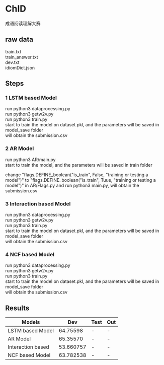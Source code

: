 # ChID
成语阅读理解大赛

## raw data 
train.txt<br/>
train_answer.txt<br/>
dev.txt<br/>
idiomDict.json<br/>

## Steps

### 1 LSTM based Model<br/>
run python3 dataprocessing.py<br/>
run python3 getw2v.py<br/>
run python3 train.py<br/>
start to train the model on dataset.pkl, and the parameters will be saved in model_save folder<br/>
will obtain the submission.csv



### 2 AR Model<br/>
run python3 AR/main.py<br/>
start to train the model, and the parameters will be saved in train folder<br/>

change "flags.DEFINE_boolean("is_train", False, "training or testing a model")" to "flags.DEFINE_boolean("is_train", Tuue, "training or testing a model")" in AR/Flags.py and run python3 main.py, will obtain the submission.csv


### 3 Interaction based Model<br/>
run python3 dataprocessing.py<br/>
run python3 getw2v.py<br/>
run python3 train.py<br/>
start to train the model on dataset.pkl, and the parameters will be saved in model_save folder<br/>
will obtain the submission.csv

### 4 NCF based Model<br/>
run python3 dataprocessing.py<br/>
run python3 getw2v.py<br/>
run python3 train.py<br/>
start to train the model on dataset.pkl, and the parameters will be saved in model_save folder<br/>
will obtain the submission.csv

## Results

| Models            | Dev      | Test | Out  |
| ---------         | -------- | ---- | ---- |
| LSTM based Model  | 64.75598 | -    | -    |
| AR Model          | 65.35570 | -    | -    |
| Interaction based | 53.660757| -    | -    |
| NCF based Model   | 63.782538| -    | -    |
